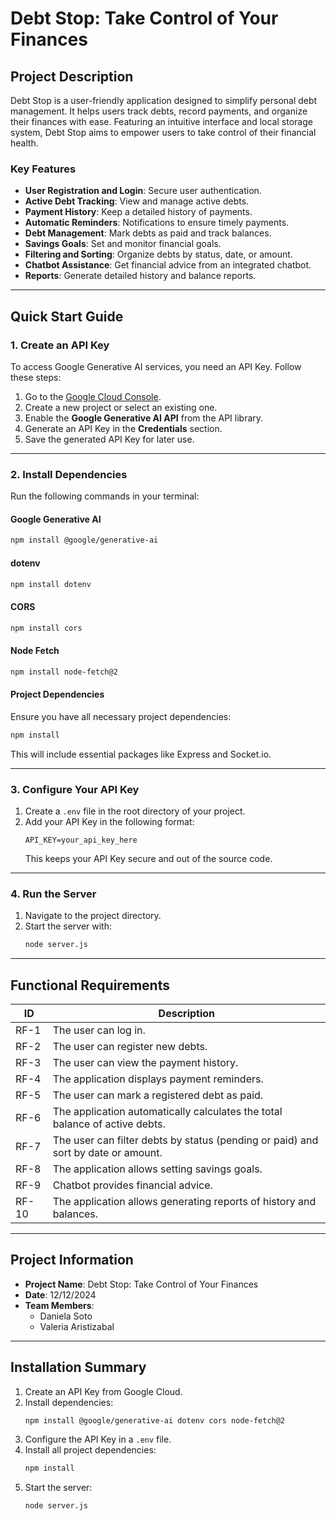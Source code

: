 # Debt Stop: Take Control of Your Finances

## Project Description
Debt Stop is a user-friendly application designed to simplify personal debt management. It helps users track debts, record payments, and organize their finances with ease. Featuring an intuitive interface and local storage system, Debt Stop aims to empower users to take control of their financial health.

### Key Features
- **User Registration and Login**: Secure user authentication.
- **Active Debt Tracking**: View and manage active debts.
- **Payment History**: Keep a detailed history of payments.
- **Automatic Reminders**: Notifications to ensure timely payments.
- **Debt Management**: Mark debts as paid and track balances.
- **Savings Goals**: Set and monitor financial goals.
- **Filtering and Sorting**: Organize debts by status, date, or amount.
- **Chatbot Assistance**: Get financial advice from an integrated chatbot.
- **Reports**: Generate detailed history and balance reports.

---

## Quick Start Guide

### 1. Create an API Key
To access Google Generative AI services, you need an API Key. Follow these steps:
1. Go to the [Google Cloud Console](https://console.cloud.google.com/).
2. Create a new project or select an existing one.
3. Enable the **Google Generative AI API** from the API library.
4. Generate an API Key in the **Credentials** section.
5. Save the generated API Key for later use.

---

### 2. Install Dependencies
Run the following commands in your terminal:

#### Google Generative AI
```bash
npm install @google/generative-ai
```

#### dotenv
```bash
npm install dotenv
```

#### CORS
```bash
npm install cors
```

#### Node Fetch
```bash
npm install node-fetch@2
```

#### Project Dependencies
Ensure you have all necessary project dependencies:
```bash
npm install
```
This will include essential packages like Express and Socket.io.

---

### 3. Configure Your API Key
1. Create a `.env` file in the root directory of your project.
2. Add your API Key in the following format:
   ```env
   API_KEY=your_api_key_here
   ```
   This keeps your API Key secure and out of the source code.

---

### 4. Run the Server
1. Navigate to the project directory.
2. Start the server with:
   ```bash
   node server.js
   ```

---

## Functional Requirements

| **ID**  | **Description**                                                                 |
|---------|---------------------------------------------------------------------------------|
| RF-1    | The user can log in.                                                           |
| RF-2    | The user can register new debts.                                               |
| RF-3    | The user can view the payment history.                                         |
| RF-4    | The application displays payment reminders.                                   |
| RF-5    | The user can mark a registered debt as paid.                                   |
| RF-6    | The application automatically calculates the total balance of active debts.    |
| RF-7    | The user can filter debts by status (pending or paid) and sort by date or amount. |
| RF-8    | The application allows setting savings goals.                                  |
| RF-9    | Chatbot provides financial advice.                                             |
| RF-10   | The application allows generating reports of history and balances.            |

---

## Project Information

- **Project Name**: Debt Stop: Take Control of Your Finances
- **Date**: 12/12/2024
- **Team Members**:
  - Daniela Soto
  - Valeria Aristizabal

---

## Installation Summary
1. Create an API Key from Google Cloud.
2. Install dependencies:
   ```bash
   npm install @google/generative-ai dotenv cors node-fetch@2
   ```
3. Configure the API Key in a `.env` file.
4. Install all project dependencies:
   ```bash
   npm install
   ```
5. Start the server:
   ```bash
   node server.js
   ```



